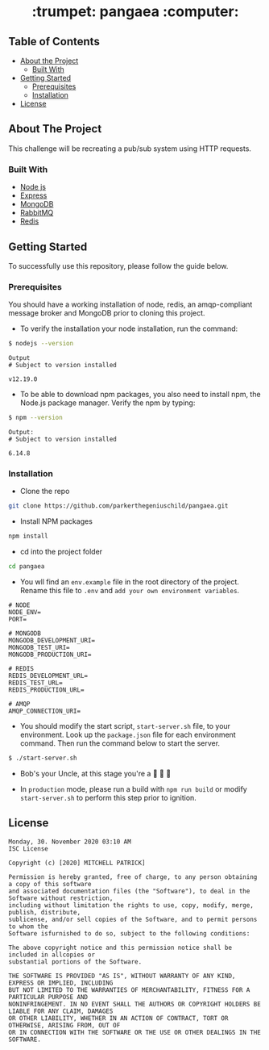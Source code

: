   <h1 align="center"> :trumpet: pangaea :computer: </h1>


<!-- TABLE OF CONTENTS -->
## Table of Contents

* [About the Project](#about-the-project)
  * [Built With](#built-with)
* [Getting Started](#getting-started)
  * [Prerequisites](#prerequisites)
  * [Installation](#installation)
* [License](#license)



<!-- ABOUT THE PROJECT -->
## About The Project

This challenge will be recreating a pub/sub system using HTTP requests.

### Built With

* [Node js](https://nodejs.org/)
* [Express](https://expressjs.com/)
* [MongoDB](https://www.mongodb.org)
* [RabbitMQ](https://www.rabbitmq.com)
* [Redis](https://www.redis.io)


<!-- GETTING STARTED -->
## Getting Started

To successfully use this repository, please follow the guide below.

### Prerequisites

You should have a working installation of node, redis, an amqp-compliant message broker and MongoDB prior to cloning this project.


* To verify the installation your node installation, run the command:
```sh
$ nodejs --version
```
```
Output
# Subject to version installed

v12.19.0
```
* To be able to download npm packages, you also need to install npm, the Node.js package manager.
Verify the npm by typing:

```sh
$ npm --version
```
```
Output:
# Subject to version installed

6.14.8
```

### Installation

* Clone the repo
```sh
git clone https://github.com/parkerthegeniuschild/pangaea.git
```
* Install NPM packages
```sh
npm install
```
*  cd into the project folder
```sh
cd pangaea
```
* You wll find an `env.example` file in the root directory of the project. Rename this file to `.env` and `add your own environment variables`.

```JS
# NODE
NODE_ENV=
PORT=

# MONGODB
MONGODB_DEVELOPMENT_URI=
MONGODB_TEST_URI=
MONGODB_PRODUCTION_URI=

# REDIS
REDIS_DEVELOPMENT_URL=
REDIS_TEST_URL=
REDIS_PRODUCTION_URL=

# AMQP
AMQP_CONNECTION_URI=

```
* You should modify the start script, `start-server.sh` file, to your environment. Look up the `package.json` file for each environment command. Then run the command below to
start the server.
```sh
$ ./start-server.sh
```

* Bob's your Uncle, at this stage you're a :rocket: :rocket: :rocket:

* In `production` mode, please run a build with `npm run build` or modify `start-server.sh` to perform this step prior to ignition.



## License
```
Monday, 30. November 2020 03:10 AM 
ISC License

Copyright (c) [2020] MITCHELL PATRICK]

Permission is hereby granted, free of charge, to any person obtaining a copy of this software 
and associated documentation files (the "Software"), to deal in the Software without restriction,
including without limitation the rights to use, copy, modify, merge, publish, distribute, 
sublicense, and/or sell copies of the Software, and to permit persons to whom the 
Software isfurnished to do so, subject to the following conditions:

The above copyright notice and this permission notice shall be included in allcopies or 
substantial portions of the Software.

THE SOFTWARE IS PROVIDED "AS IS", WITHOUT WARRANTY OF ANY KIND, EXPRESS OR IMPLIED, INCLUDING 
BUT NOT LIMITED TO THE WARRANTIES OF MERCHANTABILITY, FITNESS FOR A PARTICULAR PURPOSE AND 
NONINFRINGEMENT. IN NO EVENT SHALL THE AUTHORS OR COPYRIGHT HOLDERS BE LIABLE FOR ANY CLAIM, DAMAGES 
OR OTHER LIABILITY, WHETHER IN AN ACTION OF CONTRACT, TORT OR OTHERWISE, ARISING FROM, OUT OF 
OR IN CONNECTION WITH THE SOFTWARE OR THE USE OR OTHER DEALINGS IN THE SOFTWARE.
```



